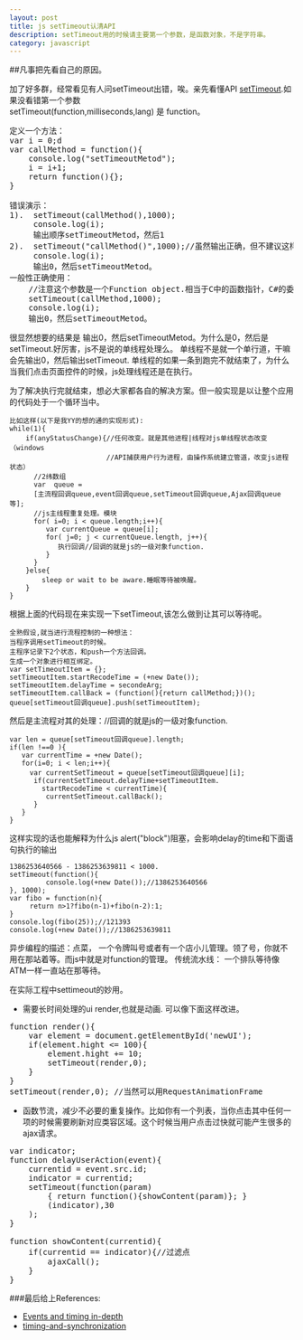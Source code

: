 ```yaml
---
layout: post
title: js setTimeout认清API
description: setTimeout用的时候请主要第一个参数，是函数对象，不是字符串。
category: javascript
---
```


##凡事把先看自己的原因。

加了好多群，经常看见有人问setTimeout出错，唉。亲先看懂API [setTimeout][1].如果没看错第一个参数  
setTimeout(function,milliseconds,lang) 是 function。
<pre>
定义一个方法：
var i = 0;d
var callMethod = function(){
	console.log("setTimeoutMetod");
	i = i+1;
	return function(){};
}

错误演示：
1).  setTimeout(callMethod(),1000);
     console.log(i);
     输出顺序setTimeoutMetod，然后1
2).  setTimeout("callMethod()",1000);//虽然输出正确，但不建议这样使用。
     console.log(i);
     输出0，然后setTimeoutMetod。
一般性正确使用：
    //注意这个参数是一个Function object.相当于C中的函数指针，C#的委托。
    setTimeout(callMethod,1000); 
    console.log(i);
    输出0，然后setTimeoutMetod。
</pre>

很显然想要的结果是 输出0，然后setTimeoutMetod。为什么是0，然后是setTimeout.好厉害，js不是说的单线程处理么。 
单线程不是就一个单行道，干嘛会先输出0，然后输出setTimeout.
单线程的如果一条到跑完不就结束了，为什么当我们点击页面控件的时候，js处理线程还是在执行。  

为了解决执行完就结束，想必大家都各自的解决方案。但一般实现是以让整个应用的代码处于一个循环当中。  

    比如这样(以下是我YY的想的通的实现形式): 
    while(1){
        if(anyStatusChange){//任何改变。就是其他进程|线程对js单线程状态改变 （windows 
                            //API捕获用户行为进程，由操作系统建立管道，改变js进程状态）
          //2纬数组
          var  queue = 
          [主流程回调queue,event回调queue,setTimeout回调queue,Ajax回调queue等];
          //js主线程重复处理。模块
          for( i=0; i < queue.length;i++){
             var currentQueue = queue[i];
             for( j=0; j < currentQueue.length, j++){
                执行回调//回调的就是js的一级对象function.
             }
          }
        }else{
            sleep or wait to be aware.睡眠等待被唤醒。
        } 
    }



根据上面的代码现在来实现一下setTimeout,该怎么做到让其可以等待呢。

    全熟假设,就当进行流程控制的一种想法：
    当程序调用setTimeout的时候。
    主程序记录下2个状态，和push一个方法回调。
    生成一个对象进行相互绑定。
    var setTimeoutItem = {};
    setTimeoutItem.startRecodeTime = (+new Date());
    setTimeoutItem.delayTime = secondeArg;
    setTimeoutItem.callBack = (function(){return callMethod;})();
    queue[setTimeout回调queue].push(setTimeoutItem);
    
    
然后是主流程对其的处理：//回调的就是js的一级对象function.

    var len = queue[setTimeout回调queue].length;
    if(len !==0 ){
       var currentTime = +new Date();
       for(i=0; i < len;i++){
         var currentSetTimeout = queue[setTimeout回调queue][i];
          if(currentSetTimeout.delayTime+setTimeoutItem.
            startRecodeTime < currentTime){
             currentSetTimeout.callBack();
          }
       }
    }

这样实现的话也能解释为什么js alert("block")阻塞，会影响delay的time和下面语句执行的输出

    1386253640566 - 1386253639811 < 1000.
    setTimeout(function(){
             console.log(+new Date());//1386253640566
    }, 1000);
    var fibo = function(n){
         return n>1?fibo(n-1)+fibo(n-2):1; 
    }
    console.log(fibo(25));//121393
    console.log(+new Date());//1386253639811


异步编程的描述：点菜， 一个令牌叫号或者有一个店小儿管理。领了号，你就不用在那站着等。而js中就是对function的管理。
传统流水线： 一个排队等待像ATM一样一直站在那等待。

在实际工程中settimeout的妙用。 

- 需要长时间处理的ui render,也就是动画.  可以像下面这样改进。  

<pre>
function render(){
    var element = document.getElementById('newUI');
    if(element.hight <= 100){
        element.hight += 10;
        setTimeout(render,0);
    }
}
setTimeout(render,0); //当然可以用RequestAnimationFrame
</pre>
- 函数节流，减少不必要的重复操作。比如你有一个列表，当你点击其中任何一项的时候需要刷新对应类容区域。这个时候当用户点击过快就可能产生很多的ajax请求。  

<pre>
var indicator;
function delayUserAction(event){
    currentid = event.src.id;
    indicator = currentid;
    setTimeout(function(param)
        { return function(){showContent(param)}; }
        (indicator),30
    );
}

function showContent(currentid){
    if(currentid == indicator){//过滤点
        ajaxCall();
    }
}
</pre>

###最后给上References:
- [Events and timing in-depth][TIMING]
- [timing-and-synchronization][SYNC]

[TIMING]: http://javascript.info/tutorial/events-and-timing-depth
[SYNC]: http://dev.opera.com/articles/view/timing-and-synchronization-in-javascript/
[1]: http://www.w3schools.com/jsref/met_win_settimeout.asp

